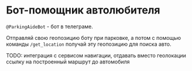 # Бот-помощник автолюбителя

`@ParkingAideBot` - бот в телеграме.

Отправляй свою геопозицию боту при парковке, а потом с помощью команды `/get_location` получай эту геопозицию для поиска авто.


TODO: интеграция с сервисом навигации, отдавать вместо геолокации ссылку на построенный маршрут
до автомобиля